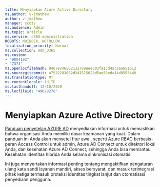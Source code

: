 ```yaml
---
title: Menyiapkan Azure Active Directory
ms.author: v-jmathew
author: v-jmathew
manager: scotv
ms.audience: Admin
ms.topic: article
ms.service: o365-administration
ROBOTS: NOINDEX, NOFOLLOW
localization_priority: Normal
ms.collection: Adm_O365
ms.custom:
- "9004192"
- "7373"
ms.openlocfilehash: 94078246562112709eee303fa13d4ac2aa651b12
ms.sourcegitcommit: a7952283882d341515623d5ae58eda14d0553449
ms.translationtype: MT
ms.contentlocale: id-ID
ms.lasthandoff: 12/10/2020
ms.locfileid: "49678278"
---
```

# <a name="set-up-azure-active-directory"></a>Menyiapkan Azure Active Directory

[Panduan penyetelan AZURE AD](https://go.microsoft.com/fwlink/?linkid=2134390) menyediakan informasi untuk memastikan bahwa organisasi Anda memiliki dasar keamanan yang kuat. Dalam panduan ini Anda akan menyetel fitur awal, seperti Azure RBAC berbasis-peran Access Control untuk admin, Azure AD Connect untuk direktori lokal Anda, dan kesehatan Azure AD Connect, sehingga Anda bisa memantau Kesehatan identitas hibrida Anda selama sinkronisasi otomatis.

Ini juga menyertakan informasi penting tentang mengaktifkan pengaturan ulang kata sandi layanan mandiri, akses bersyarat, dan masuk terintegrasi pihak ketiga termasuk proteksi identitas tingkat lanjut dan otomatisasi penyediaan pengguna.
